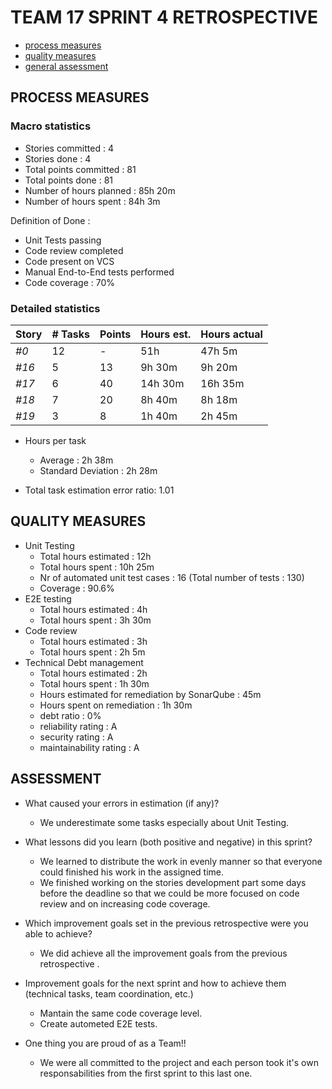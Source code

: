 # TEAM 17 SPRINT 4 RETROSPECTIVE

- [process measures](#process-measures)
- [quality measures](#quality-measures)
- [general assessment](#assessment)

## PROCESS MEASURES

### Macro statistics

- Stories committed : 4
- Stories done : 4
- Total points committed : 81
- Total points done : 81
- Number of hours planned : 85h 20m
- Number of hours spent : 84h 3m

Definition of Done :

- Unit Tests passing
- Code review completed
- Code present on VCS
- Manual End-to-End tests performed
- Code coverage : 70%

### Detailed statistics

| Story | # Tasks | Points | Hours est. | Hours actual |
| ----- | ------- | ------ | ---------- | ------------ |
| _#0_  | 12      | -      | 51h        | 47h 5m       |
| _#16_ | 5       | 13     | 9h 30m     | 9h 20m       |
| _#17_ | 6       | 40     | 14h 30m    | 16h 35m      |
| _#18_ | 7       | 20     | 8h 40m     | 8h 18m       |
| _#19_ | 3       | 8      | 1h 40m     | 2h 45m       |

- Hours per task

  - Average : 2h 38m
  - Standard Deviation : 2h 28m

- Total task estimation error ratio: 1.01

## QUALITY MEASURES

- Unit Testing
  - Total hours estimated : 12h
  - Total hours spent : 10h 25m
  - Nr of automated unit test cases : 16 (Total number of tests : 130)
  - Coverage : 90.6%
- E2E testing
  - Total hours estimated : 4h
  - Total hours spent : 3h 30m
- Code review
  - Total hours estimated : 3h
  - Total hours spent : 2h 5m
- Technical Debt management
  - Total hours estimated : 2h
  - Total hours spent : 1h 30m
  - Hours estimated for remediation by SonarQube : 45m
  - Hours spent on remediation : 1h 30m
  - debt ratio : 0%
  - reliability rating : A
  - security rating : A
  - maintainability rating : A

## ASSESSMENT

- What caused your errors in estimation (if any)?

  - We underestimate some tasks especially about Unit Testing.

- What lessons did you learn (both positive and negative) in this sprint?

  - We learned to distribute the work in evenly manner so that everyone could finished his work in the assigned time.
  - We finished working on the stories development part some days before the deadline so that we could be more focused on code review and on increasing code coverage.

- Which improvement goals set in the previous retrospective were you able to achieve?
  - We did achieve all  the improvement goals from the previous retrospective .
- Improvement goals for the next sprint and how to achieve them (technical tasks, team coordination, etc.)
  - Mantain the same code coverage level.
  - Create autometed E2E tests.

- One thing you are proud of as a Team!!
  - We were all committed to the project and each person took it's own responsabilities  from the first sprint to this last one.
